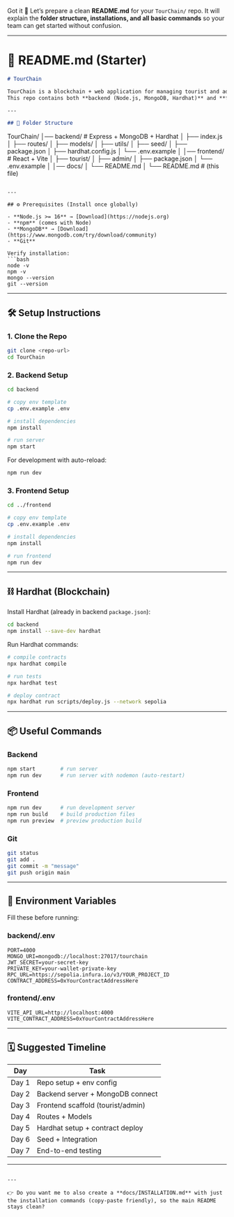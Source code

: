 Got it 🚀 Let’s prepare a clean **README.md** for your `TourChain/` repo.
It will explain the **folder structure, installations, and all basic commands** so your team can get started without confusion.

---

# 📖 README.md (Starter)

```markdown
# TourChain

TourChain is a blockchain + web application for managing tourist and admin operations.  
This repo contains both **backend (Node.js, MongoDB, Hardhat)** and **frontend (React, Vite)** projects.

---

## 📂 Folder Structure

```

TourChain/
│── backend/         # Express + MongoDB + Hardhat
│   ├── index.js
│   ├── routes/
│   ├── models/
│   ├── utils/
│   ├── seed/
│   ├── package.json
│   ├── hardhat.config.js
│   └── .env.example
│
│── frontend/        # React + Vite
│   ├── tourist/
│   ├── admin/
│   ├── package.json
│   └── .env.example
│
│── docs/
│   └── README.md
│
└── README.md        # (this file)

````

---

## ⚙️ Prerequisites (Install once globally)

- **Node.js >= 16** → [Download](https://nodejs.org)  
- **npm** (comes with Node)  
- **MongoDB** → [Download](https://www.mongodb.com/try/download/community)  
- **Git**  

Verify installation:
```bash
node -v
npm -v
mongo --version
git --version
````

---

## 🛠 Setup Instructions

### 1. Clone the Repo

```bash
git clone <repo-url>
cd TourChain
```

### 2. Backend Setup

```bash
cd backend

# copy env template
cp .env.example .env

# install dependencies
npm install

# run server
npm start
```

For development with auto-reload:

```bash
npm run dev
```

### 3. Frontend Setup

```bash
cd ../frontend

# copy env template
cp .env.example .env

# install dependencies
npm install

# run frontend
npm run dev
```

---

## ⛓ Hardhat (Blockchain)

Install Hardhat (already in backend `package.json`):

```bash
cd backend
npm install --save-dev hardhat
```

Run Hardhat commands:

```bash
# compile contracts
npx hardhat compile

# run tests
npx hardhat test

# deploy contract
npx hardhat run scripts/deploy.js --network sepolia
```

---

## 📦 Useful Commands

### Backend

```bash
npm start        # run server
npm run dev      # run server with nodemon (auto-restart)
```

### Frontend

```bash
npm run dev      # run development server
npm run build    # build production files
npm run preview  # preview production build
```

### Git

```bash
git status
git add .
git commit -m "message"
git push origin main
```

---

## 🔑 Environment Variables

Fill these before running:

### backend/.env

```
PORT=4000
MONGO_URI=mongodb://localhost:27017/tourchain
JWT_SECRET=your-secret-key
PRIVATE_KEY=your-wallet-private-key
RPC_URL=https://sepolia.infura.io/v3/YOUR_PROJECT_ID
CONTRACT_ADDRESS=0xYourContractAddressHere
```

### frontend/.env

```
VITE_API_URL=http://localhost:4000
VITE_CONTRACT_ADDRESS=0xYourContractAddressHere
```

---

## 🗓 Suggested Timeline

| Day   | Task                              |
| ----- | --------------------------------- |
| Day 1 | Repo setup + env config           |
| Day 2 | Backend server + MongoDB connect  |
| Day 3 | Frontend scaffold (tourist/admin) |
| Day 4 | Routes + Models                   |
| Day 5 | Hardhat setup + contract deploy   |
| Day 6 | Seed + Integration                |
| Day 7 | End-to-end testing                |

---

```

---

👉 Do you want me to also create a **docs/INSTALLATION.md** with just the installation commands (copy-paste friendly), so the main README stays clean?
```

